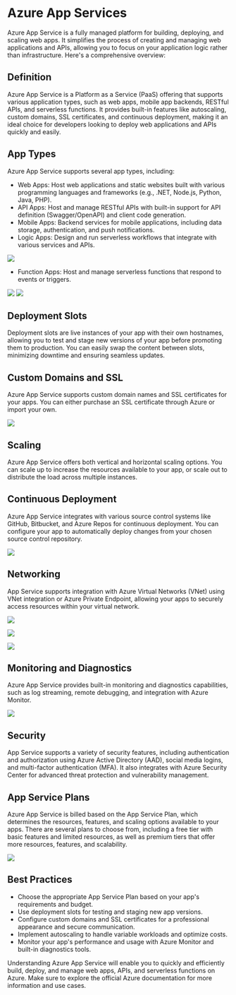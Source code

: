 # Azure App Services

Azure App Service is a fully managed platform for building, deploying, and scaling web apps. It simplifies the process of creating and managing web applications and APIs, allowing you to focus on your application logic rather than infrastructure. Here's a comprehensive overview:

## Definition

Azure App Service is a Platform as a Service (PaaS) offering that supports various application types, such as web apps, mobile app backends, RESTful APIs, and serverless functions. It provides built-in features like autoscaling, custom domains, SSL certificates, and continuous deployment, making it an ideal choice for developers looking to deploy web applications and APIs quickly and easily.

## App Types

Azure App Service supports several app types, including:

- Web Apps: Host web applications and static websites built with various programming languages and frameworks (e.g., .NET, Node.js, Python, Java, PHP).
- API Apps: Host and manage RESTful APIs with built-in support for API definition (Swagger/OpenAPI) and client code generation.
- Mobile Apps: Backend services for mobile applications, including data storage, authentication, and push notifications.
- Logic Apps: Design and run serverless workflows that integrate with various services and APIs.

![](../Assets/app-services-1.png)

- Function Apps: Host and manage serverless functions that respond to events or triggers.

![](../Assets/app-services-6.png)
![](../Assets/app-services-7.png)

## Deployment Slots

Deployment slots are live instances of your app with their own hostnames, allowing you to test and stage new versions of your app before promoting them to production. You can easily swap the content between slots, minimizing downtime and ensuring seamless updates.

## Custom Domains and SSL

Azure App Service supports custom domain names and SSL certificates for your apps. You can either purchase an SSL certificate through Azure or import your own.

![](../Assets/app-services-8.png)

## Scaling

Azure App Service offers both vertical and horizontal scaling options. You can scale up to increase the resources available to your app, or scale out to distribute the load across multiple instances.

## Continuous Deployment

Azure App Service integrates with various source control systems like GitHub, Bitbucket, and Azure Repos for continuous deployment. You can configure your app to automatically deploy changes from your chosen source control repository.

![](../Assets/app-services-3.png)

## Networking

App Service supports integration with Azure Virtual Networks (VNet) using VNet integration or Azure Private Endpoint, allowing your apps to securely access resources within your virtual network.

![](../Assets/app-services-4.png)

![](../Assets/app-services-10.png)

![](../Assets/app-services-9.png)

## Monitoring and Diagnostics

Azure App Service provides built-in monitoring and diagnostics capabilities, such as log streaming, remote debugging, and integration with Azure Monitor.

![](../Assets/app-services-5.png)

## Security

App Service supports a variety of security features, including authentication and authorization using Azure Active Directory (AAD), social media logins, and multi-factor authentication (MFA). It also integrates with Azure Security Center for advanced threat protection and vulnerability management.

## App Service Plans

Azure App Service is billed based on the App Service Plan, which determines the resources, features, and scaling options available to your apps. There are several plans to choose from, including a free tier with basic features and limited resources, as well as premium tiers that offer more resources, features, and scalability.

![](../Assets/app-services-2.png)

## Best Practices

- Choose the appropriate App Service Plan based on your app's requirements and budget.
- Use deployment slots for testing and staging new app versions.
- Configure custom domains and SSL certificates for a professional appearance and secure communication.
- Implement autoscaling to handle variable workloads and optimize costs.
- Monitor your app's performance and usage with Azure Monitor and built-in diagnostics tools.

Understanding Azure App Service will enable you to quickly and efficiently build, deploy, and manage web apps, APIs, and serverless functions on Azure. Make sure to explore the official Azure documentation for more information and use cases.